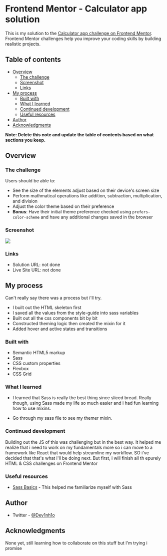 # Frontend Mentor - Calculator app solution

This is my solution to the [Calculator app challenge on Frontend Mentor](https://www.frontendmentor.io/challenges/calculator-app-9lteq5N29). Frontend Mentor challenges help you improve your coding skills by building realistic projects.

## Table of contents

- [Overview](#overview)
  - [The challenge](#the-challenge)
  - [Screenshot](#screenshot)
  - [Links](#links)
- [My process](#my-process)
  - [Built with](#built-with)
  - [What I learned](#what-i-learned)
  - [Continued development](#continued-development)
  - [Useful resources](#useful-resources)
- [Author](#author)
- [Acknowledgments](#acknowledgments)

**Note: Delete this note and update the table of contents based on what sections you keep.**

## Overview

### The challenge

Users should be able to:

- See the size of the elements adjust based on their device's screen size
- Perform mathmatical operations like addition, subtraction, multiplication, and division
- Adjust the color theme based on their preference
- **Bonus**: Have their initial theme preference checked using `prefers-color-scheme` and have any additional changes saved in the browser

### Screenshot

![](./screenshot.jpg)

### Links

- Solution URL: not done
- Live Site URL: not done

## My process

Can't really say there was a process but i'll try.

- I built out the HTML skeleton first
- I saved all the values from the style-guide into sass variables
- Built out all the css components bit by bit
- Constructed theming logic then created the mixin for it
- Added hover and active states and transitions

### Built with

- Semantic HTML5 markup
- Sass
- CSS custom properties
- Flexbox
- CSS Grid

### What I learned

- I learned that Sass is really the best thing since sliced bread. Really though, using Sass made my life so much easier and i had fun learning how to use mixins.

- Go through my sass file to see my themer mixin.

### Continued development

Building out the JS of this was challenging but in the best way. It helped me realize that i need to work on my fundamentals more so i can move to a framework like React that would help streamline my workflow. SO i've decided that that's what i'll be doing next. But first, i will finish all th epurely HTML & CSS challenges on Frontend Mentor

### Useful resources

- [Sass Basics](https://sass-lang.com/guide) - This helped me familiarize myself with Sass

## Author

- Twitter - [@Dev1nh1o](https://www.twitter.com/Dev1nh1o)

## Acknowledgments

None yet, still learning how to collaborate on this stuff but I'm trying i promise
